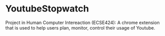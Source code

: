 # YoutubeStopwatch
Project in Human Computer Intereaction (ECSE424): A chrome extension that is used to help users plan, monitor, control their usage of Youtube.
